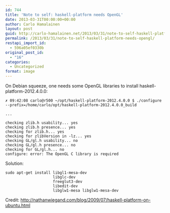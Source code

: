 ```yaml
---
id: 744
title: 'Note to self: haskell-platform needs OpenGL'
date: 2013-03-31T00:00:00+00:00
author: Carlo Hamalainen
layout: post
guid: http://carlo-hamalainen.net/2013/03/31/note-to-self-haskell-platform-needs-opengl/
permalink: /2013/03/31/note-to-self-haskell-platform-needs-opengl/
restapi_import_id:
  - 596a05ef0330b
original_post_id:
  - "16"
categories:
  - Uncategorized
format: image
---
```

On Debian squeeze, one needs some OpenGL libraries to install haskell-platform-2012.4.0.0: 

```
✗ 09:42:08 carlo@r500 ~/opt/haskell-platform-2012.4.0.0 $ ./configure --prefix=/home/carlo/opt/haskell-platform-2012.4.0.0_build

...

checking zlib.h usability... yes
checking zlib.h presence... yes
checking for zlib.h... yes
checking for zlibVersion in -lz... yes
checking GL/gl.h usability... no
checking GL/gl.h presence... no
checking for GL/gl.h... no
configure: error: The OpenGL C library is required
```

Solution: 

```
sudo apt-get install libgl1-mesa-dev                    
                     libglc-dev                         
                     freeglut3-dev                      
                     libedit-dev                        
                     libglw1-mesa libglw1-mesa-dev
```

Credit: <http://nathanwiegand.com/blog/2009/07/haskell-platform-on-ubuntu.html>
